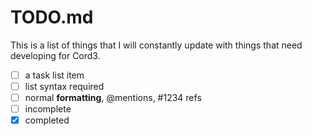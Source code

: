# TODO.md

This is a list of things that I will constantly update with things that need developing for Cord3.

- [ ] a task list item
- [ ] list syntax required
- [ ] normal **formatting**, @mentions, #1234 refs
- [ ] incomplete
- [x] completed
